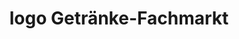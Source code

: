 ---
title: "logo Getränke-Fachmarkt"
url: /rotenburg-an-der-fulda/logo-getraenke-fachmarkt/
shop: Getränke
---